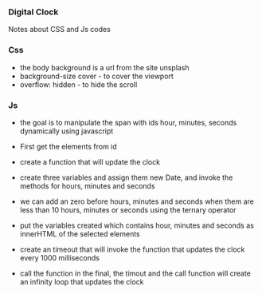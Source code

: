 ### Digital Clock

Notes about CSS and Js codes

### Css


* the body background is a url from the site unsplash
* background-size cover - to cover the viewport
* overflow: hidden - to hide the scroll


### Js

* the goal is to manipulate the span with ids hour, minutes, seconds dynamically using javascript

* First get the elements from id

* create a function that will update the clock

* create three variables and assign them new Date, and invoke the methods for hours, minutes and seconds

* we can add an zero before hours, minutes and seconds when them are less than 10 hours, minutes or seconds using the ternary operator

* put the variables created which contains hour, minutes and seconds as innerHTML of the selected elements 

* create an timeout that will invoke the function that updates the clock every 1000 milliseconds

* call the function in the final, the timout and the call function will create an infinity loop that updates the clock
